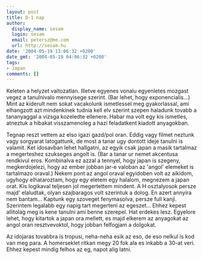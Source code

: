 ```yaml
---
layout: post
title: D-1 nap
author:
  display_name: sesam
  login: sesam
  email: petersz@me.com
  url: http://sesam.hu
date: '2004-05-19 13:06:32 +0200'
date_gmt: '2004-05-19 04:06:32 +0200'
tags:
- Japan
comments: []
---
```


Keleten a helyzet valtozatlan. Illetve egyenes vonalu egyenletes mozgast vegez a tanulnivalo mennyisege szerint. (Bar lehet, hogy exponencialis...) Mint az kiderult nem sokat vacakolunk ismetlessel meg gyakorlassal, ami elhangzott azt mindenkinek tudnia kell elv szerint szepen haladunk tovabb a tananyaggal a vizsga kozeledte ellenere. Habar ma volt egy kis ismetles, atneztuk a hibakat visszamenoleg a hazi feladatkent kiadott anyagokban.

Tegnap reszt vettem az elso igazi gazd/pol oran. Eddig vagy filmet neztunk vagy sorgyarat latogattunk, de most a tanar ugy dontott ideje tanulni is valamit. Ket idosavban lehet hallgatni, az egyik csak japan a masik tartalmaz a megerteshez szukseges angolt is. (Bar a tanar ur nemet akcentusa rendkivul eros. Kombinalva ez azzal a tennyel, hogy japan is szegeny, megkerdojelezi, hogy az ember jobban jar-e valoban az 'angol' elemeket is tartalmazo oraval.) Nekem pont az angol oraval egyidoben volt az aikidom, ugyhogy elhataroztam, hogy egy eletem egy halalom, megnezem a japan orat. Kis logikaval teljesen jol megertettem mindent. A H osztalyosok persze majd' elaludtak, olyan szajbaragos volt szerintuk a dolog. En azert annyira nem bantam... Kaptunk egy szoveget fenymasolva, persze full kanji. Szerintem legalabb egy napig tart megerteni az egeszet... Ehhez kepest allitolag meg is kene tanulni ami benne szerepel. Hat erdekes lesz. Egyelore lehet, hogy kitartok a japan ora mellett, es majd elkerem az anyagokat az angol oran resztvevoktol, hogy jobban felfogjam a dolgokat.

Az idojaras tovabbra is tropusi, neha-neha esik az eso, de eso nelkul is kod van meg para. A homerseklet ritkan megy 20 fok ala es inkabb a 30-at veri. Ehhez kepest mindig felhos az eg, napot alig latni.
